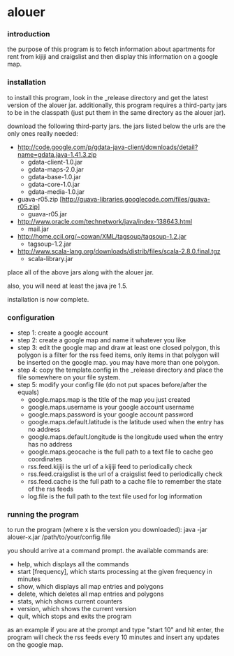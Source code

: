 alouer
======

### introduction

the purpose of this program is to fetch information about apartments
for rent from kijiji and craigslist and then display this information
on a google map.

### installation

to install this program, look in the _release directory and get the
latest version of the alouer jar. additionally, this program requires
a third-party jars to be in the classpath (just put them in the same
directory as the alouer jar). 

download the following third-party jars. the jars listed below the 
urls are the only ones really needed:

 * http://code.google.com/p/gdata-java-client/downloads/detail?name=gdata.java-1.41.3.zip
   * gdata-client-1.0.jar
   * gdata-maps-2.0.jar
   * gdata-base-1.0.jar
   * gdata-core-1.0.jar
   * gdata-media-1.0.jar
 * guava-r05.zip [http://guava-libraries.googlecode.com/files/guava-r05.zip]
   * guava-r05.jar
 * http://www.oracle.com/technetwork/java/index-138643.html
   * mail.jar
 * http://home.ccil.org/~cowan/XML/tagsoup/tagsoup-1.2.jar
   * tagsoup-1.2.jar
 * http://www.scala-lang.org/downloads/distrib/files/scala-2.8.0.final.tgz
   * scala-library.jar

place all of the above jars along with the alouer jar.

also, you will need at least the java jre 1.5.

installation is now complete.

### configuration

 * step 1: create a google account
 * step 2: create a google map and name it whatever you like
 * step 3: edit the google map and draw at least one closed polygon, this
     polygon is a filter for the rss feed items, only items in that
     polygon will be inserted on the google map. you may have more than
     one polygon.
 * step 4: copy the template.config in the _release directory and
     place the file somewhere on your file system.
 * step 5: modify your config file (do not put spaces before/after the equals)
   * google.maps.map is the title of the map you just created
   * google.maps.username is your google account username
   * google.maps.password is your google account password
   * google.maps.default.latitude is the latitude used when the entry has no address
   * google.maps.default.longitude is the longitude used when the entry has no address
   * google.maps.geocache is the full path to a text file to cache geo coordinates
   * rss.feed.kijiji is the url of a kijiji feed to periodically check
   * rss.feed.craigslist is the url of a craigslist feed to periodically check
   * rss.feed.cache is the full path to a cache file to remember the state of the rss feeds
   * log.file is the full path to the text file used for log information

### running the program

to run the program (where x is the version you downloaded):
  java -jar alouer-x.jar /path/to/your/config.file

you should arrive at a command prompt. the available commands are:

 * help, which displays all the commands
 * start [frequency], which starts processing at the given frequency in minutes
 * show, which displays all map entries and polygons
 * delete, which deletes all map entries and polygons
 * stats, which shows current counters
 * version, which shows the current version
 * quit, which stops and exits the program

as an example if you are at the prompt and type "start 10" and hit enter, the
program will check the rss feeds every 10 minutes and insert any updates on
the google map.
